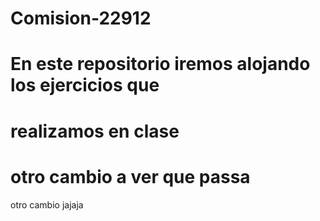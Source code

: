 # Comision-22912
# En este repositorio iremos alojando los ejercicios que 
# realizamos en clase
# otro cambio a ver que passa
otro cambio jajaja

